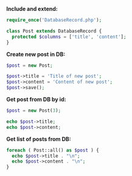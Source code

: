 **Include and extend:**
```php
require_once('DatabaseRecord.php');

class Post extends DatabaseRecord {
  protected $columns = ['title', 'content'];
}
```

**Create new post in DB:**
```php
$post = new Post;

$post->title = 'Title of new post';
$post->content = 'Content of new post';
$post->save();
```

**Get post from DB by id:**
```php
$post = new Post(3);

echo $post->title;
echo $post->content;
```
**Get list of posts from DB:**
```php
foreach ( Post::all() as $post ) {
  echo $post->title . "\n";
  echo $post->content . "\n";
}
```
